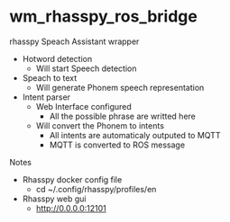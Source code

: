 # wm_rhasspy_ros_bridge
rhasspy Speach Assistant wrapper
* Hotword detection
    * Will start Speech detection
* Speach to text
    * Will generate Phonem speech representation
* Intent parser
    * Web Interface configured
        * All the possible phrase are writted here
    * Will convert the Phonem to intents
        * All intents are automaticaly outputed to MQTT
        * MQTT is converted to ROS message 

Notes
* Rhasspy docker config file
    * cd ~/.config/rhasspy/profiles/en
* Rhasspy web gui
    * http://0.0.0.0:12101
